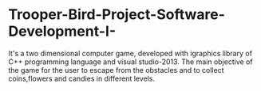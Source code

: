 # Trooper-Bird-Project-Software-Development-I-
It's a two dimensional computer game, developed with igraphics library of C++ programming language and visual studio-2013.
The main objective of the game for the user to escape from the obstacles and to collect coins,flowers and candies in different levels.
